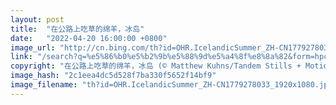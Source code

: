 ```yaml
---
layout: post
title:  "在公路上吃草的绵羊，冰岛"
date:   "2022-04-20 16:00:00 +0800"
image_url: "http://cn.bing.com/th?id=OHR.IcelandicSummer_ZH-CN1779278033_1920x1080.jpg&rf=LaDigue_1920x1080.jpg&pid=hp"
link: "/search?q=%e5%86%b0%e5%b2%9b%e5%88%9d%e5%a4%8f%e8%8a%82&form=hpcapt&mkt=zh-cn"
copyright: "在公路上吃草的绵羊，冰岛 (© Matthew Kuhns/Tandem Stills + Motion)"
image_hash: "2c1eea4dc5d528f7ba330f5652f14bf9"
image_filename: "th?id=OHR.IcelandicSummer_ZH-CN1779278033_1920x1080.jpg&rf=LaDigue_1920x1080.jpg&pid=hp"
---
```

